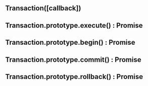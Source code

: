 ## Transaction([callback])

## Transaction.prototype.execute() : Promise

## Transaction.prototype.begin() : Promise

## Transaction.prototype.commit() : Promise

## Transaction.prototype.rollback() : Promise
